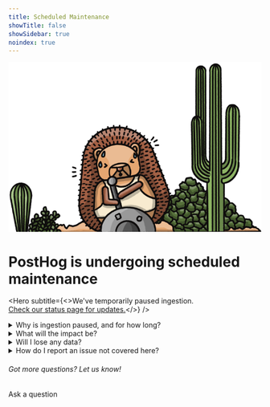 ```yaml
---
title: Scheduled Maintenance
showTitle: false
showSidebar: true
noindex: true
---
```



![Builder Hog](./images/service-message/worker-hog.png)
<br />

<h1 className="text-center px-2 pt-4 pb-2 md:px-8 text-3xl md:text-5xl xl:text-6xl relative z-20" style={{ marginTop: "-2rem", marginBottom: "-.5rem" }}>
  PostHog is undergoing <span className="text-red">scheduled</span> maintenance
</h1>

<Hero
    subtitle={<>We've temporarily paused ingestion.<br/><a href="https://status.posthog.com/">Check our status page for updates.</a></>}
/>

<details>
  <summary>Why is ingestion paused, and for how long?</summary>
  <p>
    We're migrating the Postgres database for our US cloud to make PostHog faster, and more scalable. We can't migrate the database efficiently while it's in use, so we've temporarily paused ingestion. This is a planned event and is not related to an incident or outage.

    We started work at 11:00 UTC, April 28 and expect it to take up to four hours. If it takes longer, we'll keep this page updated with the latest information. We'll remove the in-app banner once work is finished.
</p>
</details>

<details>
<summary>What will the impact be?</summary>
  <p>
    This work will only impact users on our US Cloud, regardless of where they are in the world. Self-hosted and EU Cloud users are unaffected.

    You'll still be able to log in and use PostHog to analyze historic data as normal, but no new data will be ingested to PostHog while this maintenance is underway. Instead, we'll store data and ingest it as normal once the work is complete. Events will be delayed, but not lost.

    Feature flags and experiments will function as expected for your users, but you won't be able to make changes to them until the maintenance is complete.
</p>
</details>

<details>
<summary>Will I lose any data?</summary>
  <p>
    No. No events or data will be lost. Instead, data will be delayed during the maintenance period and become accessible once the work is complete.
</p>
</details>

<details>
  <summary>How do I report an issue not covered here?</summary>
  <p>
    If you're seeing a bug or other unexpected behaviour, you can <a href="http://app.posthog.com/home#supportModal" target="_blank">report it in the app</a>. Alternatively, you can <a href="/questions" target="_blank">ask us a question via the community forum</a>.

    If you suspect an outage or incident affecting PostHog services, we recommend checking [our status page](https://status.posthog.com/) before reporting.
</p>
</details>

<div className="centered py-5">
<h6>Got more questions? Let us know!</h6>
<CallToAction type="primary" width="84" to="/questions">
    Ask a question
</CallToAction>
</div>
